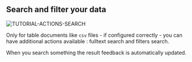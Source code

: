 ## Search and filter your data

<div>
  <img
    alt="TUTORIAL-ACTIONS-SEARCH"
    src="https://raw.githubusercontent.com/multi-coop/gitribute-documentation-content/main/images/tutorial/commented/tutorial-search.png"
    />
</div>

Only for table documents like `csv` files - if configured correctly - you can have additional actions available : fulltext search and filters search.

When you search something the result feedback is automatically updated.
